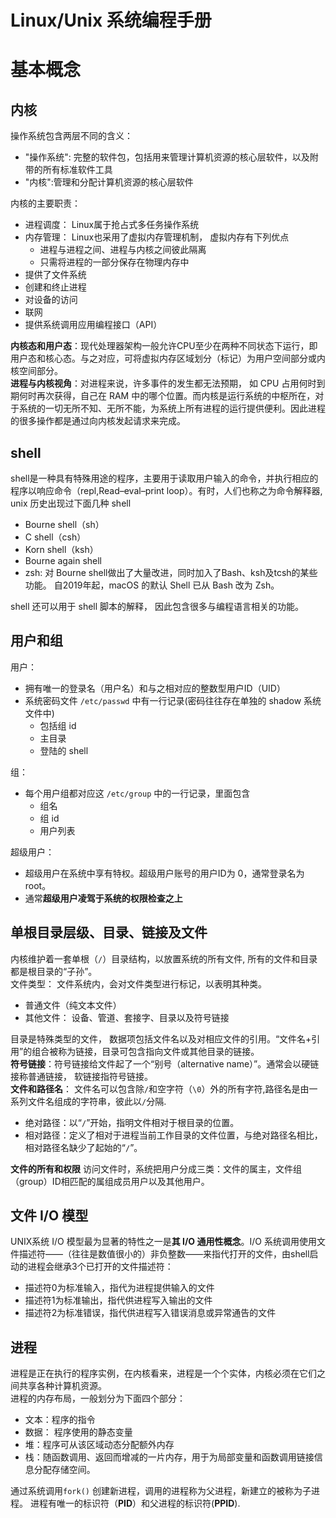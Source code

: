# Linux/Unix 系统编程手册
# 基本概念
## 内核
操作系统包含两层不同的含义：
* "操作系统":  完整的软件包，包括用来管理计算机资源的核心层软件，以及附带的所有标准软件工具
* "内核":管理和分配计算机资源的核心层软件

内核的主要职责：
* 进程调度： Linux属于抢占式多任务操作系统
* 内存管理： Linux也采用了虚拟内存管理机制， 虚拟内存有下列优点
  * 进程与进程之间、进程与内核之间彼此隔离
  * 只需将进程的一部分保存在物理内存中
* 提供了文件系统
* 创建和终止进程
* 对设备的访问
* 联网
* 提供系统调用应用编程接口（API）

**内核态和用户态**：现代处理器架构一般允许CPU至少在两种不同状态下运行，即用户态和核心态。与之对应，可将虚拟内存区域划分（标记）为用户空间部分或内核空间部分。  
**进程与内核视角**：对进程来说，许多事件的发生都无法预期， 如 CPU 占用何时到期何时再次获得，自己在 RAM 中的哪个位置。而内核是运行系统的中枢所在，对于系统的一切无所不知、无所不能，为系统上所有进程的运行提供便利。因此进程的很多操作都是通过向内核发起请求来完成。

## shell
shell是一种具有特殊用途的程序，主要用于读取用户输入的命令，并执行相应的程序以响应命令（repl,Read–eval–print loop）。有时，人们也称之为命令解释器, unix 历史出现过下面几种 shell
* Bourne shell（sh）
* C shell（csh）
* Korn shell（ksh）
* Bourne again shell
* zsh: 对 Bourne shell做出了大量改进，同时加入了Bash、ksh及tcsh的某些功能。 自2019年起，macOS 的默认 Shell 已从 Bash 改为 Zsh。

shell 还可以用于 shell 脚本的解释， 因此包含很多与编程语言相关的功能。

## 用户和组
用户：
* 拥有唯一的登录名（用户名）和与之相对应的整数型用户ID（UID）
* 系统密码文件 `/etc/passwd` 中有一行记录(密码往往存在单独的 shadow 系统文件中)
  * 包括组 id
  * 主目录
  * 登陆的 shell

组：
* 每个用户组都对应这 `/etc/group` 中的一行记录，里面包含
  * 组名
  * 组 id
  * 用户列表
  
超级用户：
* 超级用户在系统中享有特权。超级用户账号的用户ID为 0，通常登录名为root。
* 通常**超级用户凌驾于系统的权限检查之上**

## 单根目录层级、目录、链接及文件
内核维护着一套单根（`/`）目录结构，以放置系统的所有文件, 所有的文件和目录都是根目录的“子孙”。  
文件类型： 文件系统内，会对文件类型进行标记，以表明其种类。
* 普通文件（纯文本文件）
* 其他文件： 设备、管道、套接字、目录以及符号链接

目录是特殊类型的文件， 数据项包括文件名以及对相应文件的引用。“文件名+引用”的组合被称为链接，目录可包含指向文件或其他目录的链接。  
**符号链接**：符号链接给文件起了一个“别号（alternative name）”。通常会以硬链接称普通链接， 软链接指符号链接。  
**文件和路径名**： 文件名可以包含除`/`和空字符（`\0`）外的所有字符,路径名是由一系列文件名组成的字符串，彼此以`/`分隔.
* 绝对路径：以“`/`”开始，指明文件相对于根目录的位置。
* 相对路径：定义了相对于进程当前工作目录的文件位置，与绝对路径名相比，相对路径名缺少了起始的“`/`”。

**文件的所有和权限** 访问文件时，系统把用户分成三类：文件的属主，文件组（group）ID相匹配的属组成员用户以及其他用户。

## 文件 I/O 模型
UNIX系统 I/O 模型最为显著的特性之一是**其 I/O 通用性概念**。I/O 系统调用使用文件描述符——（往往是数值很小的）非负整数——来指代打开的文件，由shell启动的进程会继承3个已打开的文件描述符：
* 描述符0为标准输入，指代为进程提供输入的文件
* 描述符1为标准输出，指代供进程写入输出的文件
* 描述符2为标准错误，指代供进程写入错误消息或异常通告的文件

## 进程
进程是正在执行的程序实例，在内核看来，进程是一个个实体，内核必须在它们之间共享各种计算机资源。  
进程的内存布局，一般划分为下面四个部分：
* 文本：程序的指令
* 数据： 程序使用的静态变量
* 堆：程序可从该区域动态分配额外内存
* 栈：随函数调用、返回而增减的一片内存，用于为局部变量和函数调用链接信息分配存储空间。

通过系统调用`fork()` 创建新进程，调用的进程称为父进程，新建立的被称为子进程。 进程有唯一的标识符（**PID**）和父进程的标识符(**PPID**).